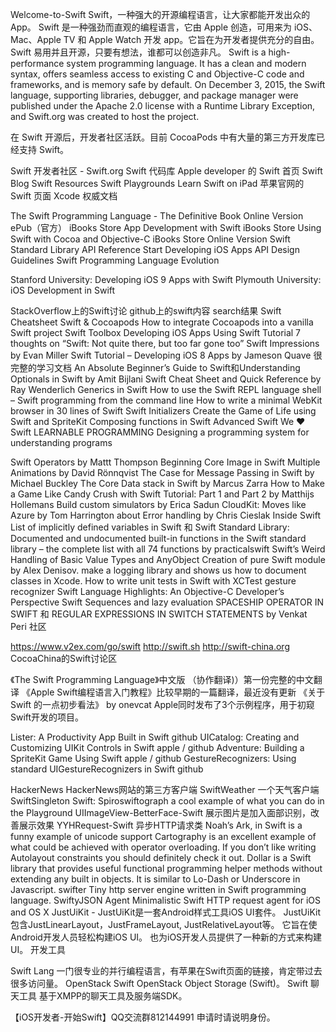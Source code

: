 Welcome-to-Swift
Swift，一种强大的开源编程语言，让大家都能开发出众的 App。 Swift 是一种强劲而直观的编程语言，它由 Apple 创造，可用来为 iOS、Mac、Apple TV 和 Apple Watch 开发 app。它旨在为开发者提供充分的自由。Swift 易用并且开源，只要有想法，谁都可以创造非凡。
Swift is a high-performance system programming language. It has a clean and modern syntax, offers seamless access to existing C and Objective-C code and frameworks, and is memory safe by default. On December 3, 2015, the Swift language, supporting libraries, debugger, and package manager were published under the Apache 2.0 license with a Runtime Library Exception, and Swift.org was created to host the project.

在 Swift 开源后，开发者社区活跃。目前 CocoaPods 中有大量的第三方开发库已经支持 Swift。

Swift 开发者社区 - Swift.org
Swift 代码库
Apple developer 的 Swift 首页
Swift Blog
Swift Resources
Swift Playgrounds Learn Swift on iPad
苹果官网的 Swift 页面 Xcode 权威文档

The Swift Programming Language - The Definitive Book
Online Version
ePub（官方）
iBooks Store
App Development with Swift
iBooks Store
Using Swift with Cocoa and Objective-C
iBooks Store
Online Version
Swift Standard Library API Reference
Start Developing iOS Apps
API Design Guidelines
Swift Programming Language Evolution

Stanford University: Developing iOS 9 Apps with Swift
Plymouth University: iOS Development in Swift

StackOverflow上的Swift讨论
github上的swift内容 search结果
Swift Cheatsheet
Swift & Cocoapods How to integrate Cocoapods into a vanilla Swift project
Swift Toolbox
Developing iOS Apps Using Swift Tutorial
7 thoughts on “Swift: Not quite there, but too far gone too”
Swift Impressions by Evan Miller
Swift Tutorial – Developing iOS 8 Apps by Jameson Quave 很完整的学习文档
An Absolute Beginner’s Guide to Swift和Understanding Optionals in Swift by Amit Bijlani
Swift Cheat Sheet and Quick Reference by Ray Wenderlich
Generics in Swift
How to use the Swift REPL language shell – Swift programming from the command line
How to write a minimal WebKit browser in 30 lines of Swift
Swift Initializers
Create the Game of Life using Swift and SpriteKit
Composing functions in Swift
Advanced Swift
We ❤ Swift
LEARNABLE PROGRAMMING Designing a programming system for understanding programs

Swift Operators by Mattt Thompson
Beginning Core Image in Swift
Multiple Animations by David Rönnqvist
The Case for Message Passing in Swift by Michael Buckley
The Core Data stack in Swift by Marcus Zarra
How to Make a Game Like Candy Crush with Swift Tutorial: Part 1 and Part 2 by Matthijs Hollemans
Build custom simulators by Erica Sadun
CloudKit: Moves like Azure by Tom Harrington
about Error handling by Chris Cieslak
Inside Swift
List of implicitly defined variables in Swift 和 Swift Standard Library: Documented and undocumented built-in functions in the Swift standard library – the complete list with all 74 functions by practicalswift
Swift’s Weird Handling of Basic Value Types and AnyObject
Creation of pure Swift module by Alex Denisov. make a logging library and shows us how to document classes in Xcode.
How to write unit tests in Swift with XCTest
gesture recognizer
Swift Language Highlights: An Objective-C Developer’s Perspective
Swift Sequences and lazy evaluation
SPACESHIP OPERATOR IN SWIFT 和 REGULAR EXPRESSIONS IN SWITCH STATEMENTS by Venkat Peri
社区

https://www.v2ex.com/go/swift
http://swift.sh
http://swift-china.org
CocoaChina的Swift讨论区

《The Swift Programming Language》中文版 （协作翻译)）第一份完整的中文翻译
《Apple Swift编程语言入门教程》比较早期的一篇翻译，最近没有更新
《关于 Swift 的一点初步看法》 by onevcat
Apple同时发布了3个示例程序，用于初窥Swift开发的项目。

Lister: A Productivity App Built in Swift github
UICatalog: Creating and Customizing UIKit Controls in Swift apple / github
Adventure: Building a SpriteKit Game Using Swift apple / github
GestureRecognizers: Using standard UIGestureRecognizers in Swift github

HackerNews HackerNews网站的第三方客户端
SwiftWeather 一个天气客户端
SwiftSingleton
Swift: Spiroswiftograph a cool example of what you can do in the Playground
UIImageView-BetterFace-Swift 展示图片是加入面部识别，改善展示效果
YYHRequest-Swift 异步HTTP请求类
Noah’s Ark, in Swift is a funny example of unicode support
Cartography is an excellent example of what could be achieved with operator overloading. If you don’t like writing Autolayout constraints you should definitely check it out.
Dollar is a Swift library that provides useful functional programming helper methods without extending any built in objects. It is similar to Lo-Dash or Underscore in Javascript.
swifter Tiny http server engine written in Swift programming language.
SwiftyJSON
Agent Minimalistic Swift HTTP request agent for iOS and OS X
JustUiKit - JustUiKit是一套Android样式工具iOS UI套件。 JustUiKit包含JustLinearLayout，JustFrameLayout, JustRelativeLayout等。 它旨在使Android开发人员轻松构建iOS UI。 也为iOS开发人员提供了一种新的方式来构建UI。
开发工具

Swift Lang 一门很专业的并行编程语言，有苹果在Swift页面的链接，肯定带过去很多访问量。
OpenStack Swift OpenStack Object Storage (Swift)。
Swift 聊天工具 基于XMPP的聊天工具及服务端SDK。

【iOS开发者-开始Swift】QQ交流群812144991 申请时请说明身份。
